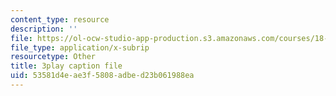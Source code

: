 ```yaml
---
content_type: resource
description: ''
file: https://ol-ocw-studio-app-production.s3.amazonaws.com/courses/18-01sc-single-variable-calculus-fall-2010/53581d4eae3f5808adbed23b061988ea_JXPe2J069c.vtt
file_type: application/x-subrip
resourcetype: Other
title: 3play caption file
uid: 53581d4e-ae3f-5808-adbe-d23b061988ea
---
```

